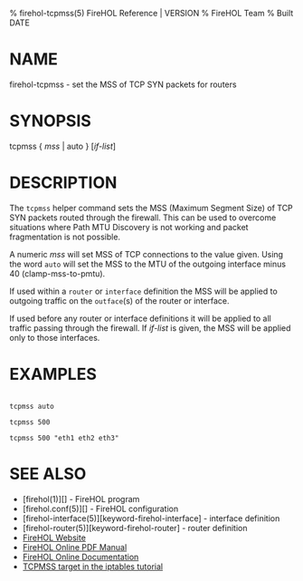 % firehol-tcpmss(5) FireHOL Reference | VERSION
% FireHOL Team
% Built DATE

# NAME

firehol-tcpmss - set the MSS of TCP SYN packets for routers

# SYNOPSIS

tcpmss { *mss* | auto } [*if-list*]

# DESCRIPTION

The `tcpmss` helper command sets the MSS (Maximum Segment Size) of TCP
SYN packets routed through the firewall. This can be used to overcome
situations where Path MTU Discovery is not working and packet
fragmentation is not possible.

A numeric *mss* will set MSS of TCP connections to the value given. Using
the word `auto` will set the MSS to the MTU of the outgoing interface
minus 40 (clamp-mss-to-pmtu).

If used within a `router` or `interface` definition the MSS will be applied
to outgoing traffic on the `outface`(s) of the router or interface.

If used before any router or interface definitions it will be applied to
all traffic passing through the firewall. If *if-list* is given, the MSS
will be applied only to those interfaces.

# EXAMPLES

~~~~

tcpmss auto

tcpmss 500

tcpmss 500 "eth1 eth2 eth3"
~~~~

# SEE ALSO

* [firehol(1)][] - FireHOL program
* [firehol.conf(5)][] - FireHOL configuration
* [firehol-interface(5)][keyword-firehol-interface] - interface definition
* [firehol-router(5)][keyword-firehol-router] - router definition
* [FireHOL Website](http://firehol.org/)
* [FireHOL Online PDF Manual](http://firehol.org/firehol-manual.pdf)
* [FireHOL Online Documentation](http://firehol.org/documentation/)
* [TCPMSS target in the iptables tutorial](https://www.frozentux.net/iptables-tutorial/iptables-tutorial.html#TCPMSSTARGET)
